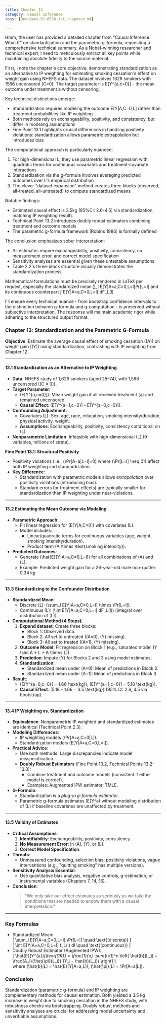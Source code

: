 ```yaml
---
title: Chapter_13
category: Causal inference
tags: [DeepSeek-R1-0528-1st,response_md]

---
```

<think>
Hmm, the user has provided a detailed chapter from "Causal Inference: What If" on standardization and the parametric g-formula, requesting a comprehensive technical summary. As a Nobel-winning researcher and technical expert, I need to meticulously extract all key points while maintaining absolute fidelity to the source material.

First, I note the chapter's core objective: demonstrating standardization as an alternative to IP weighting for estimating smoking cessation's effect on weight gain using NHEFS data. The dataset involves 1629 smokers with 1566 uncensored (C=0). The target parameter is E[Y^{a,c=0}] - the mean outcome under treatment a without censoring.

Key technical distinctions emerge:
- Standardization requires modeling the outcome E[Y|A,C=0,L] rather than treatment probabilities like IP weighting
- Both methods rely on exchangeability, positivity, and consistency, but differ in modeling assumptions
- Fine Point 13.1 highlights crucial differences in handling positivity violations: standardization allows parametric extrapolation but introduces bias

The computational approach is particularly nuanced:
1. For high-dimensional L, they use parametric linear regression with quadratic terms for continuous covariates and treatment-covariate interactions
2. Standardization via the g-formula involves averaging predicted outcomes over L's empirical distribution
3. The clever "dataset expansion" method creates three blocks (observed, all-treated, all-untreated) to compute standardized means

Notable findings:
- Estimated causal effect is 3.5kg (95%CI: 2.6-4.5) via standardization, matching IP weighting results
- Technical Point 13.2 introduces doubly robust estimators combining treatment and outcome models
- The parametric g-formula framework (Robins 1986) is formally defined

The conclusion emphasizes sober interpretation:
- All estimates require exchangeability, positivity, consistency, no measurement error, and correct model specification
- Sensitivity analyses are essential given these untestable assumptions
- Table 2.2's three-block structure visually demonstrates the standardization process

Mathematical formulations must be precisely rendered in LaTeX per request, especially the standardized mean ∑_l E[Y|A=a,C=0,L=l]Pr[L=l] and its continuous counterpart ∫ E[Y|A=a,C=0,L=l] dF_L(l)

I'll ensure every technical nuance - from bootstrap confidence intervals to the distinction between g-formula and g-computation - is preserved without subjective interpretation. The response will maintain academic rigor while adhering to the structured output format.
</think>
### **Chapter 13: Standardization and the Parametric G-Formula**  
**Objective**: Estimate the average causal effect of smoking cessation (\(A\)) on weight gain (\(Y\)) using standardization, contrasting with IP weighting from Chapter 12.  

---

#### **13.1 Standardization as an Alternative to IP Weighting**  
- **Data**: NHEFS study of 1,629 smokers (aged 25–74), with 1,566 uncensored (\(C = 0\)).  
- **Target Parameter**:  
  - \(E[Y^{a,c=0}]\): Mean weight gain if all received treatment \(a\) and remained uncensored.  
  - **Causal Effect**: \(E[Y^{a=1,c=0}] - E[Y^{a=0,c=0}]\).  
- **Confounding Adjustment**:  
  - Covariates \(L\): Sex, age, race, education, smoking intensity/duration, physical activity, weight.  
  - **Assumptions**: Exchangeability, positivity, consistency conditional on \(L\).  
- **Nonparametric Limitation**: Infeasible with high-dimensional \(L\) (9 variables, millions of strata).  

**Fine Point 13.1: Structural Positivity**  
- Positivity violations (i.e., \(\Pr[A=a|L=l]=0\) where \(\Pr[L=l] \neq 0\)) affect both IP weighting and standardization.  
- **Key Difference**:  
  - Standardization with parametric models allows *extrapolation* over positivity violations (introducing bias).  
  - Standard errors for treatment effects\) are typically smaller for standardization than IP weighting under near-violations.  

---

#### **13.2 Estimating the Mean Outcome via Modeling**  
- **Parametric Approach**:  
  - Fit linear regression for \(E[Y|A,C=0]\) with covariates \(L\).  
  - Model includes:  
    - Linear/quadratic terms for continuous variables (age, weight, smoking intensity/duration).  
    - Product term \(A \times \text{smoking intensity}\).  
- **Predicted Outcomes**:  
  - Generate \(\hat{E}[Y|A=a,C=0,L=l]\) for all combinations of \(A\) and \(L\).  
  - Example: Predicted weight gain for a 26-year-old male non-quitter: 0.34 kg.  

---

#### **13.3 Standardizing to the Confounder Distribution**  
- **Standardized Mean**:  
  - Discrete \(L\): \(\sum_l E[Y|A=a,C=0,L=l] \times \Pr[L=l]\).  
  - Continuous \(L\): \(\int E[Y|A=a,C=0,L=l]  dF_L(l)\) (integral over distribution of \(L\)).  
- **Computational Method (4 Steps)**:  
  1. **Expand dataset**: Create three blocks:  
     - Block 1: Observed data.  
     - Block 2: All set to untreated (\(A=0\), \(Y\) missing).  
     - Block 3: All set to treated (\(A=1\), \(Y\) missing).  
  2. **Outcome Model**: Fit regression on Block 1 (e.g., saturated model \(Y \sim A + L + A \times L\)).  
  3. **Prediction**: Impute \(Y\) for Blocks 2 and 3 using model estimates.  
  4. **Standardization**:  
     - Standardized mean under \(A=0\): Mean of predictions in Block 2.  
     - Standardized mean under \(A=1\): Mean of predictions in Block 3.  
- **Result**:  
  - \(E[Y^{a=0,c=0}] = 1.66  \text{kg}\), \(E[Y^{a=1,c=0}] = 5.18  \text{kg}\).  
  - **Causal Effect**: \(5.18 - 1.66 = 3.5  \text{kg}\) (95% CI: 2.6, 4.5 via bootstrap).  

---

#### **13.4 IP Weighting vs. Standardization**  
- **Equivalence**: Nonparametric IP weighted and standardized estimates are identical (Technical Point 2.3).  
- **Modeling Differences**:  
  - IP weighting models \(\Pr[A=a,C=0|L]\).  
  - Standardization models \(E[Y|A=a,C=0,L=l]\).  
- **Practical Advice**:  
  - Use both methods: Large discrepancies indicate model misspecification.  
  - **Doubly Robust Estimators** (Fine Point 13.2, Technical Points 13.2–13.3):  
    - Combine treatment and outcome models (consistent if either model is correct).  
    - Examples: Augmented IPW estimator, TMLE.  
- **G-Formula**:  
  - Standardization is a *plug-in g-formula estimator*.  
  - Parametric g-formula estimates \(E[Y^a\) without modeling distribution of \(L\) if baseline covariates are unaffected by treatment.  

---

#### **13.5 Validity of Estimates**  
- **Critical Assumptions**:  
  1. **Identifiability**: Exchangeability, positivity, consistency.  
  2. **No Measurement Error**: In \(A\), \(Y\), or \(L\).  
  3. **Correct Model Specification**.  
- **Threats**:  
  - Unmeasured confounding, selection bias, positivity violations, vague interventions (e.g., "quitting smoking" has multiple versions).  
- **Sensitivity Analysis Essential**:  
  - Use quantitative bias analysis, negative controls, g-estimation, or instrumental variables (Chapters 7, 14, 16).  
- **Conclusion**:  
  > "We only take our effect estimates as seriously as we take the conditions that are needed to endow them with a causal interpretation."  

---

### **Key Formulas**  
- Standardized Mean:  
  \[
  \sum_l E[Y|A=a,C=0,L=l] \Pr[L=l] \quad \text{(discrete)} 
  \]  
  \[
  \int E[Y|A=a,C=0,L=l]  f_L(l)  dl \quad \text{(continuous)}
  \]  
- Doubly Robust Estimator (Augmented IPW):  
  \[
  \hat{E}[Y^{a}]_{\text{DR}} = \frac{1}{n} \sum_{i=1}^n \left[ \hat{b}(L_i) + \frac{A_i}{\hat{\pi}(L_i)} (Y_i - \hat{b}(L_i)) \right]
  \]  
  where \(\hat{b}(L) = \hat{E}[Y|A=a,L]\), \(\hat{\pi}(L) = \Pr[A=a|L]\).  

### **Conclusion**  
Standardization (parametric g-formula) and IP weighting are complementary methods for causal estimation. Both yielded a 3.5 kg increase in weight due to smoking cessation in the NHEFS study, with robustness checks via bootstrapping. Doubly robust methods and sensitivity analyses are crucial for addressing model uncertainty and unverifiable assumptions.